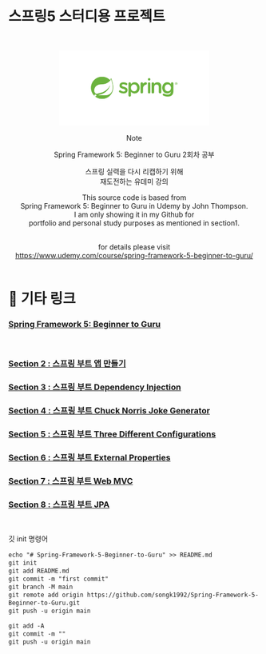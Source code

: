 # 스프링5 스터디용 프로젝트

<br />
<!-- Logo -->
<p align="center">
  <img src="./src/spring-logo.png" alt="Note" height="150px">
</p>

<!-- Title and Description -->
<div align="center">
Note

Spring Framework 5: Beginner to Guru
2회차 공부

스프링 실력을 다시 리캡하기 위해 <br />
재도전하는 유데미 강의

This source code is based from<br />
Spring Framework 5: Beginner to Guru in Udemy by John Thompson.<br />
I am only showing it in my Github for<br />
portfolio and personal study purposes as mentioned in section1.<br /><br />

for details please visit<br />
https://www.udemy.com/course/spring-framework-5-beginner-to-guru/
<br /><br />

</div>

# 📓 기타 링크

### [ Spring Framework 5: Beginner to Guru ](https://www.udemy.com/course/spring-framework-5-beginner-to-guru/ "udemy")

<br />

### [Section 2 : 스프링 부트 앱 만들기](./section2/README.MD "스프링 구루")

### [Section 3 : 스프링 부트 Dependency Injection](./section3/README.MD "스프링 구루")

### [Section 4 : 스프링 부트 Chuck Norris Joke Generator](./section4/README.MD "스프링 구루")

### [Section 5 : 스프링 부트 Three Different Configurations](./section5/README.MD "스프링 구루")

### [Section 6 : 스프링 부트 External Properties](./section6/README.MD "스프링 구루")

### [Section 7 : 스프링 부트 Web MVC](./section7/README.MD "스프링 구루")

### [Section 8 : 스프링 부트 JPA](./section8/README.MD "스프링 구루")
<br />


깃 init 명령어
```
echo "# Spring-Framework-5-Beginner-to-Guru" >> README.md
git init
git add README.md
git commit -m "first commit"
git branch -M main
git remote add origin https://github.com/songk1992/Spring-Framework-5-Beginner-to-Guru.git
git push -u origin main
```

```
git add -A
git commit -m ""
git push -u origin main

```
